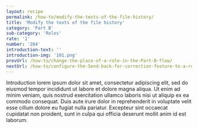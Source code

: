 ```yaml
---
layout: recipe
permalink: /how-to/modify-the-texts-of-the-file-history/
title: 'Modify the texts of the file history'
category: 'Part B'
sub-category: 'Roles'
rate: '1'
number: '204'
introduction-text: ''
introduction-img: '101.png'
prevUrl: /how-to/change-the-place-of-a-role-in-the-Part-B-flow/
nextUrl: /how-to/configure-the-Send-back-for-correction-feature-to-a-role/
---
```


Introduction lorem ipsum dolor sit amet, consectetur adipiscing elit, sed do eiusmod tempor incididunt ut labore et dolore magna aliqua. Ut enim ad minim veniam, quis nostrud exercitation ullamco laboris nisi ut aliquip ex ea commodo consequat. Duis aute irure dolor in reprehenderit in voluptate velit esse cillum dolore eu fugiat nulla pariatur. Excepteur sint occaecat cupidatat non proident, sunt in culpa qui officia deserunt mollit anim id est laborum.

